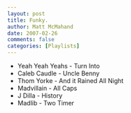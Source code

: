 ```yaml
---
layout: post
title: Funky.
author: Matt McMahand
date: 2007-02-26
comments: false
categories: [Playlists]
---
```


- Yeah Yeah Yeahs - Turn Into
- Caleb Caudle - Uncle Benny
- Thom Yorke - And it Rained All Night
- Madvillain - All Caps
- J Dilla - History
- Madlib - Two Timer
